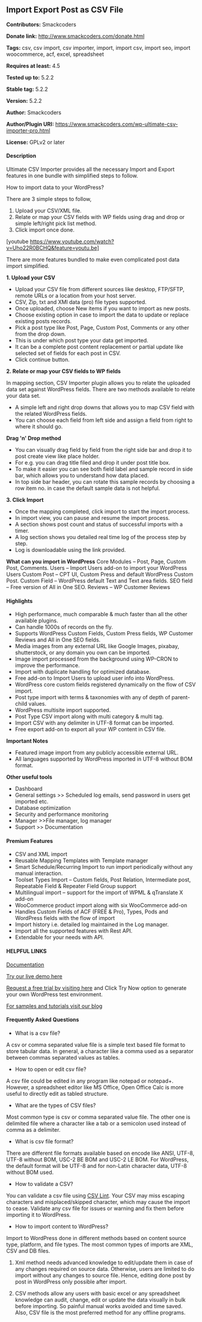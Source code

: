 ##  Import Export Post as CSV File ##

**Contributors:** Smackcoders

**Donate link:** http://www.smackcoders.com/donate.html

**Tags:** csv, csv import, csv importer, import, import csv, import seo, import woocommerce, acf, excel, spreadsheet

**Requires at least:** 4.5

**Tested up to:** 5.2.2

**Stable tag:** 5.2.2

**Version:** 5.2.2

**Author:** Smackcoders

**Author/Plugin URI:** https://www.smackcoders.com/wp-ultimate-csv-importer-pro.html

**License:** GPLv2 or later


#### Description ####

Ultimate CSV Importer provides all the necessary Import and Export features in one bundle with simplified steps to follow. 

How to import data to your WordPress?

There are 3 simple steps to follow, 

1. Upload your CSV/XML file.
2. Relate or map your CSV fields with WP fields using drag and drop or simple left/right pick list method.
3. Click import once done.

[youtube https://www.youtube.com/watch?v=Uho22R0BCHQ&feature=youtu.be]

There are more features bundled to make even complicated post data import simplified. 

**1. Upload your CSV**

* Upload your CSV file from different sources like desktop, FTP/SFTP, remote URLs or a location from your host server. 
* CSV, Zip, txt and XMl data (pro) file types supported. 
* Once uploaded, choose New items if you want to import as new posts. 
* Choose existing option in case to import the data to update or replace existing posts records. 
* Pick a post type like Post, Page, Custom Post, Comments or any other from the drop down.
* This is under which post type your data get imported.
* It can be a complete post content replacement or partial update like selected set of fields for each post in CSV.
* Click continue button.

**2. Relate or map your CSV fields to WP fields**

In mapping section, CSV Importer plugin allows you to relate the uploaded data set against WordPress fields. There are two methods available to relate your data set.

* A simple left and right drop downs that allows you to map CSV field with the related WordPress fields.
* You can choose each field from left side and assign a field from right to where it should go.

**Drag 'n' Drop method**

* You can visually drag field by field from the right side bar and drop it to post create view like place holder.
* For e.g. you can drag title filed and drop it under post title box. 
* To make it easier you can see both field label and sample record in side bar, which allows you to understand how data placed.
* In top side bar header, you can rotate this sample records by choosing a row item no. in case the default sample data is not helpful.

**3. Click Import**

* Once the mapping completed, click import to start the import process.
* In import view, you can pause and resume the import process.
* A section shows post count and status of successful imports with a timer.
* A log section shows you detailed real time log of the process step by step. 
* Log is downloadable using the link provided.

**What can you import in WordPress**
Core Modules – Post, Page, Custom Post, Comments.
Users – Import Users add-on to import your WordPress Users
Custom Post – CPT UI, Custom Press and default WordPress Custom Post.
Custom Field – WordPress default Text and Text area fields.
SEO field – Free version of All in One SEO.
Reviews – WP Customer Reviews

#### Highlights ####
* High performance, much comparable & much faster than all the other available plugins.
* Can handle 1000s of records on the fly.
* Supports WordPress Custom Fields, Custom Press fields, WP Customer Reviews and All in One SEO fields.
* Media images from any external URL like Google Images, pixabay, shutterstock, or any domain you own can be imported.
* Image import processed from the background using WP-CRON to improve the performance.
* Import with duplicate handling for optimized database.
* Free add-on to Import Users <link> to upload user info into WordPress.
* WordPress core custom fields registered dynamically on the flow of CSV import.
* Post type import with terms & taxonomies with any of depth of parent-child values.
* WordPress multisite import supported.
* Post Type CSV import along with multi category & multi tag.
* Import CSV with any delimiter in UTF-8 format can be imported.
* Free export add-on to export <link> all your WP content in CSV file.

**Important Notes**
* Featured image import from any publicly accessible external URL.
* All languages supported by WordPress imported in UTF-8 without BOM format.

**Other useful tools**
* Dashboard
* General settings >> Scheduled log emails, send password in users get imported etc.
* Database optimization
* Security and performance monitoring
* Manager >>File manager, log manager
* Support >> Documentation

#### Premium Features ####
* CSV and XML import
* Reusable Mapping Templates with Template manager
* Smart Schedule/Recurring Import to run import periodically without any manual interaction.
* Toolset Types Import – Custom fields, Post Relation, Intermediate post, Repeatable Field & Repeater Field Group support
* Multilingual import – support for the import of WPML & qTranslate X add-on
* WooCommerce product import along with six WooCommerce add-on
* Handles Custom Fields of ACF (FREE & Pro), Types, Pods and WordPress fields with the flow of import
* Import history i.e. detailed log maintained in the Log manager.
* Import all the supported features with Rest API.
* Extendable for your needs with API.


#### HELPFUL LINKS ####
[Documentation](https://www.smackcoders.com/documentation/ultimate-csv-importer-pro/how-to-import-csv?utm_source=web&utm_campaign=readme&utm_medium=wp_org)

[Try our live demo here](https://demo.smackcoders.com/wordpress/wp-admin/admin.php?page=sm-uci-dashboard)

[Request a free trial by visiting here](https://www.smackcoders.com/wp-ultimate-csv-importer-pro.html?utm_source=web&utm_campaign=readme&utm_medium=wp_org) and Click Try Now option to generate your own WordPress test environment.

[For samples and tutorials visit our blog](https://www.smackcoders.com/blog.html?utm_source=wp.org&utm_medium=plugin&utm_campaign=readme)

#### Frequently Asked Questions ####

* What is a csv file?

A csv or comma separated value file is a simple text based file format to store tabular data. In general, a character like a comma used as a separator between commas separated values as tables. 

* How to open or edit csv file?

A csv file could be edited in any program like notepad or notepad+. However, a spreadsheet editor like MS Office, Open Office Calc is more useful to directly edit as tabled structure.

* What are the types of CSV files?

Most common type is csv or comma separated value file. The other one is delimited file where a character like a tab or a semicolon used instead of comma as a delimiter.

* What is csv file format?

There are different file formats available based on encode like ANSI, UTF-8, UTF-8 without BOM, USC-2 BE BOM and USC-2 LE BOM. For WordPress, the default format will be UTF-8 and for non-Latin character data, UTF-8 without BOM used.

* How to validate a CSV?

You can validate a csv file using [CSV Lint](https://csvlint.io/). Your CSV may miss escaping characters and misplaced/skipped character, which may cause the import to cease. Validate any csv file for issues or warning and fix them before importing it to WordPress.

* How to import content to WordPress?

Import to WordPress done in different methods based on content source type, platform, and file types. The most common types of imports are XML, CSV and DB files. 

1. Xml method needs advanced knowledge to edit/update them in case of any changes required on source data. Otherwise, users are limited to do import without any changes to source file. Hence, editing done post by post in WordPress only possible after import.

2. CSV methods allow any users with basic excel or any spreadsheet knowledge can audit, change, edit or update the data visually in bulk before importing. So painful manual works avoided and time saved. Also, CSV file is the most preferred method for any offline programs. 
